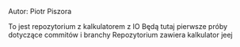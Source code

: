 Autor: Piotr Piszora



To jest repozytorium z kalkulatorem z IO
Będą tutaj pierwsze próby dotyczące commitów i branchy
Repozytorium zawiera kalkulator jeej
